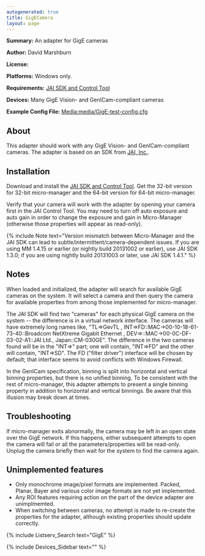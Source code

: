 ```yaml
---
autogenerated: true
title: GigECamera
layout: page
---
```


**Summary:** An adapter for GigE cameras

**Author:** David Marshburn

**License:**

**Platforms:** Windows only.

**Requirements:** [JAI SDK and Control
Tool](http://www.jai.com/EN/CameraSolutions/Download/Pages/JAI_SDK_and_control_tool.aspx)

**Devices:** Many GigE Vision- and GenICam-compliant cameras

**Example Config File:**
[Media:media/GigE-test-config.cfg](Media:media/GigE-test-config.cfg "wikilink")

## About

This adapter should work with any GigE Vision- and GenICam-compliant
cameras. The adapter is based on an SDK from [JAI,
Inc.](http://www.jai.com/).

## Installation

Download and install the [JAI SDK and Control
Tool](http://www.jai.com/en/support/jai_sdk_and_control_tool). Get the
32-bit version for 32-bit micro-manager and the 64-bit version for
64-bit micro-manager.

Verify that your camera will work with the adapter by opening your
camera first in the JAI Control Tool. You may need to turn off auto
exposure and auto gain in order to change the exposure and gain in
Micro-Manager (otherwise those properties will appear as read-only).

{% include Note text="Version mismatch between Micro-Manager and the JAI SDK can lead to subtle/intermittent/camera-dependent issues. If you are using MM 1.4.15 or earlier (or nightly build 20131002 or earlier), use JAI SDK 1.3.0; if you are using nightly build 20131003 or later, use JAI SDK 1.4.1." %}

## Notes

When loaded and initialized, the adapter will search for available GigE
cameras on the system. It will select a camera and then query the camera
for available properties from among those implemented for micro-manager.

The JAI SDK will find two "cameras" for each physical GigE camera on the
system -- the difference is in a virtual network interface. The cameras
will have extremely long names like, "TL=&gt;GevTL ,
INT=&gt;FD::MAC-&gt;00-10-18-61-73-40::Broadcom NetXtreme Gigabit
Ethernet , DEV=&gt;::MAC-&gt;00-0C-DF-03-02-A1::JAI Ltd.,
Japan::CM-030GE". The difference in the two cameras found will be in the
"INT=&gt;" part; one will contain, "INT=&gt;FD" and the other will
contain, "INT=&gt;SD". The FD ("filter driver") interface will be chosen
by default; that interface seems to avoid conflicts with Windows
Firewall.

In the GenICam specification, binning is split into horizontal and
vertical binning properties, but there is no unified binning. To be
consistent with the rest of micro-manager, this adapter attempts to
present a single binning property in addition to horizontal and vertical
binnings. Be aware that this illusion may break down at times.

## Troubleshooting

If micro-manager exits abnormally, the camera may be left in an open
state over the GigE network. If this happens, either subsequent attempts
to open the camera will fail or all the parameters/properties will be
read-only. Unplug the camera briefly then wait for the system to find
the camera again.

## Unimplemented features

-   Only monochrome image/pixel formats are implemented. Packed, Planar,
    Bayer and various color image formats are not yet implemented.
-   Any ROI features requiring action on the part of the device adapter
    are unimplmemted.
-   When switching between cameras, no attempt is made to re-create the
    properties for the adapter, although existing properties should
    update correctly.

{% include Listserv_Search text="GigE" %}

{% include Devices_Sidebar text="" %}
